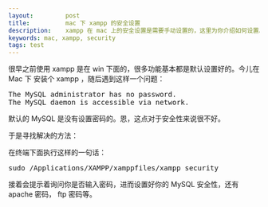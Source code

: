 ```yaml
---
layout:         post
title:          mac 下 xampp 的安全设置
description:    xampp 在 mac 上的安全设置是需要手动设置的，这里为你介绍如何设置。
keywords: mac, xampp, security
tags: test
---
```

很早之前使用 xampp 是在 win 下面的，很多功能基本都是默认设置好的。今儿在 Mac 下
安装个 xampp ，随后遇到这样一个问题：
<pre class="js" name="colorcode">
The MySQL administrator has no password.
The MySQL daemon is accessible via network.
</pre>
默认的 MySQL 是没有设置密码的。恩，这点对于安全性来说很不好。

于是寻找解决的方法：

在终端下面执行这样的一句话：
<pre class="js" name="colorcode">
sudo /Applications/XAMPP/xamppfiles/xampp security
</pre>
接着会提示着询问你是否输入密码，进而设置好你的 MySQL 安全性，还有 apache 密码，
ftp 密码等。

